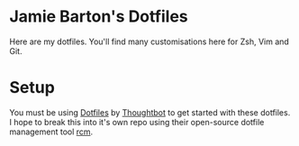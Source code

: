 # Jamie Barton's Dotfiles
Here are my dotfiles. You'll find many customisations here for Zsh, Vim and Git.

# Setup
You must be using [Dotfiles](http://github.com/thoughtbot/dotfiles) by
[Thoughtbot](http://gihub.com/thoughtbot) to get started with these dotfiles. I
hope to break this into it's own repo using their open-source dotfile management
tool [rcm](https://github.com/thoughtbot/rcm).
